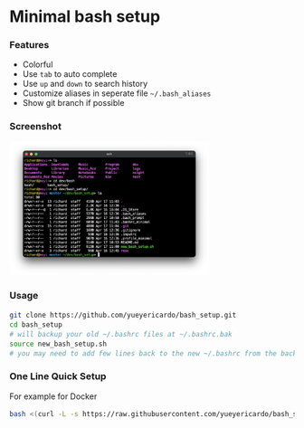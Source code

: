 # Minimal bash setup

### Features
- Colorful
- Use `tab` to auto complete
- Use `up` and `down` to search history
- Customize aliases in seperate file `~/.bash_aliases`
- Show git branch if possible

### Screenshot
<img width=70% src="resc/screenshot.png">

### Usage
```bash
git clone https://github.com/yueyericardo/bash_setup.git
cd bash_setup
# will backup your old ~/.bashrc files at ~/.bashrc.bak
source new_bash_setup.sh
# you may need to add few lines back to the new ~/.bashrc from the backed up one
```

### One Line Quick Setup
For example for Docker
```bash
bash <(curl -L -s https://raw.githubusercontent.com/yueyericardo/bash_setup/master/bash.sh) && exec bash
```
